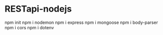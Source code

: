 # RESTapi-nodejs
npm init
npm i nodemon
npm i express
npm i mongoose
npm i body-parser
npm i cors
npm i dotenv
